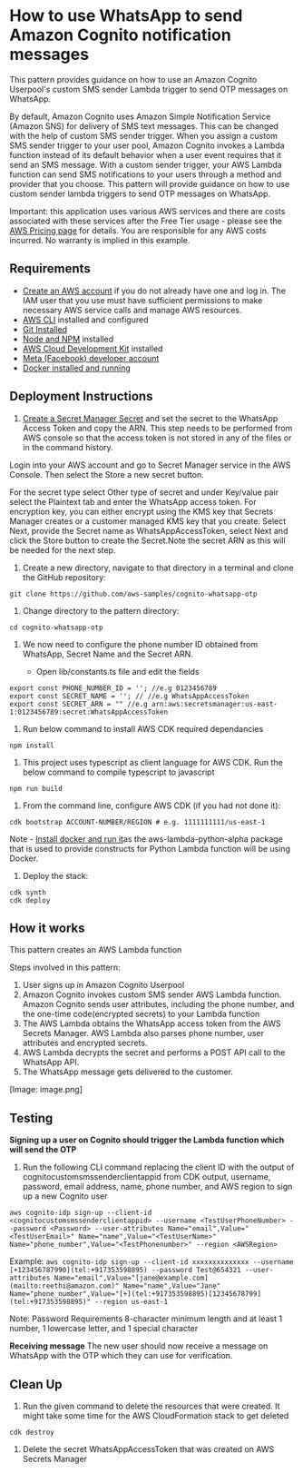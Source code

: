 # How to use WhatsApp to send Amazon Cognito notification messages

This pattern provides guidance on how to use an Amazon Cognito Userpool's custom SMS sender Lambda trigger to send OTP messages on WhatsApp. 

By default, Amazon Cognito uses Amazon Simple Notification Service (Amazon SNS) for delivery of SMS text messages. This can be changed with the help of custom SMS sender trigger. When you assign a custom SMS sender trigger to your user pool, Amazon Cognito invokes a Lambda function instead of its default behavior when a user event requires that it send an SMS message. With a custom sender trigger, your AWS Lambda function can send SMS notifications to your users through a method and provider that you choose. This pattern will provide guidance on how to use custom sender lambda triggers to send OTP messages on WhatsApp.

Important: this application uses various AWS services and there are costs associated with these services after the Free Tier usage - please see the [AWS Pricing page](https://aws.amazon.com/pricing/) for details. You are responsible for any AWS costs incurred. No warranty is implied in this example.


## Requirements

* [Create an AWS account](https://portal.aws.amazon.com/gp/aws/developer/registration/index.html) if you do not already have one and log in. The IAM user that you use must have sufficient permissions to make necessary AWS service calls and manage AWS resources.
* [AWS CLI](https://docs.aws.amazon.com/cli/latest/userguide/install-cliv2.html) installed and configured
* [Git Installed](https://git-scm.com/book/en/v2/Getting-Started-Installing-Git)
* [Node and NPM](https://nodejs.org/en/download/) installed
* [AWS Cloud Development Kit](https://docs.aws.amazon.com/cdk/v2/guide/getting_started.html) installed
* [Meta (Facebook) developer account](https://developers.facebook.com/docs/development/register)
* [Docker installed and running](https://docs.aws.amazon.com/serverless-application-model/latest/developerguide/install-docker.html)



## Deployment Instructions

1. [Create a Secret Manager Secret](https://docs.aws.amazon.com/secretsmanager/latest/userguide/create_secret.html) and set the secret to the WhatsApp Access Token and copy the ARN. This step needs to be performed from AWS console so that the access token is not stored in any of the files or in the command history.

Login into your AWS account and go to Secret Manager service in the AWS Console. Then select the Store a new secret button.

For the secret type select Other type of secret and under Key/value pair select the Plaintext tab and enter the WhatsApp access token. For encryption key, you can either encrypt using the KMS key that Secrets Manager creates or a customer managed KMS key that you create. Select Next, provide the Secret name as WhatsAppAccessToken, select Next and click the Store button to create the Secret.Note the secret ARN as this will be needed for the next step.


1. Create a new directory, navigate to that directory in a terminal and clone the GitHub repository:

```
git clone https://github.com/aws-samples/cognito-whatsapp-otp
```

1. Change directory to the pattern directory:

```
cd cognito-whatsapp-otp
```

1. We now need to configure the phone number ID obtained from WhatsApp, Secret Name and the Secret ARN.

    * Open lib/constants.ts file and edit the fields

```
export const PHONE_NUMBER_ID = ''; //e.g 0123456789
export const SECRET_NAME = ''; // //e.g WhatsAppAccessToken
export const SECRET_ARN = "" //e.g arn:aws:secretsmanager:us-east-1:0123456789:secret:WhatsAppAccessToken
```



1. Run below command to install AWS CDK required dependancies

```
npm install
```



1. This project uses typescript as client language for AWS CDK. Run the below command to compile typescript to javascript

```
npm run build
```

1. From the command line, configure AWS CDK (if you had not done it):

```
cdk bootstrap ACCOUNT-NUMBER/REGION # e.g. 1111111111/us-east-1
```


Note - [Install docker and run it](https://docs.aws.amazon.com/serverless-application-model/latest/developerguide/install-docker.html)as the aws-lambda-python-alpha package that is used to provide constructs for Python Lambda function will be using Docker.

1. Deploy the stack:

```
cdk synth
cdk deploy
```

## How it works

This pattern creates an AWS Lambda function

Steps involved in this pattern:

1. User signs up in Amazon Cognito Userpool
2. Amazon Cognito invokes custom SMS sender AWS Lambda function. Amazon Cognito sends user attributes, including the phone number, and the one-time code(encrypted secrets) to your Lambda function 
3. The AWS Lambda obtains the WhatsApp access token from the AWS Secrets Manager.  AWS Lambda also parses phone number, user attributes and encrypted secrets. 
4. AWS Lambda decrypts the secret and performs a POST API call to the WhatsApp API.
5. The WhatsApp message gets delivered to the customer.


[Image: image.png]


## **Testing** 

**Signing up a user on Cognito should trigger the Lambda function which will send the OTP**

1. Run the following CLI command replacing the client ID with the output of cognitocustomsmssenderclientappid from CDK output, username, password, email address, name, phone number, and AWS region to  sign up a new Cognito user


`aws cognito-idp sign-up --client-id <cognitocustomsmssenderclientappid> --username <TestUserPhoneNumber> --password <Password> --user-attributes Name="email",Value="<TestUserEmail>" Name="name",Value="<TestUserName>" Name="phone_number",Value="<TestPhonenumber>" --region <AWSRegion>`

Example:
`aws cognito-idp sign-up --client-id xxxxxxxxxxxxxx --username [+123456787990](tel:+917353598895) --password Test@654321 --user-attributes Name="email",Value="[jane@example.com](mailto:reethi@amazon.com)" Name="name",Value="Jane" Name="phone_number",Value="[+](tel:+917353598895)[12345678799](tel:+917353598895)" --region us-east-1`

Note: Password Requirements 8-character minimum length and at least 1 number, 1 lowercase letter, and 1 special character

**Receiving message**
The new user should now receive a message on WhatsApp with the OTP which they can use for verification.



## **Clean Up**

1. Run the given command to delete the resources that were created. It might take some time for the AWS CloudFormation stack to get deleted

```
cdk destroy
```

1. Delete the secret WhatsAppAccessToken that was created on AWS Secrets Manager

